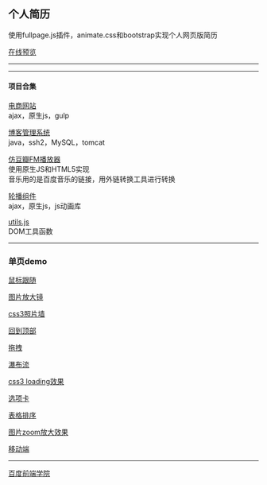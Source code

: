 ## 个人简历
使用fullpage.js插件，animate.css和bootstrap实现个人网页版简历


[在线预览](http://github-26713243.oschina.io/librae33.github.io/)  
***
***
#### 项目合集


[电商网站](https://github.com/Librae33/e-shop)  
ajax，原生js，gulp

[博客管理系统](https://github.com/Librae33/myBlog)  
java，ssh2，MySQL，tomcat  

[仿豆瓣FM播放器](http://github-26713243.oschina.io/librae33.github.io/myProject/musicPlayer/index.html)   
使用原生JS和HTML5实现   
音乐用的是百度音乐的链接，用外链转换工具进行转换

[轮播组件](http://github-26713243.oschina.io/librae33.github.io/myProject/banner/banner2.html)  
ajax，原生js，js动画库

[utils.js](https://github.com/Librae33/utils)   
DOM工具函数
********
### 单页demo

[鼠标跟随](http://github-26713243.oschina.io/librae33.github.io/myProject/demo/mouseFollow/mouseFollow.html ) 


[图片放大镜](http://github-26713243.oschina.io/librae33.github.io/myProject/demo/magnifier/index.html )

[css3照片墙](http://github-26713243.oschina.io/librae33.github.io/myProject/demo/css3/album/index.html)   

[回到顶部](http://github-26713243.oschina.io/librae33.github.io/myProject/demo/backtoTop/backToTop.html/)

[拖拽](http://github-26713243.oschina.io/librae33.github.io/myProject/demo/drag/drag.html) 

[瀑布流](http://github-26713243.oschina.io/librae33.github.io/myProject/waterfall/index.html)

[css3 loading效果](http://github-26713243.oschina.io/librae33.github.io/myProject/demo/css3/index3.html)

[选项卡](http://github-26713243.oschina.io/librae33.github.io/)   

[表格排序](http://github-26713243.oschina.io/librae33.github.io/myProject/tableSort/tableSort.html)

[图片zoom放大效果](http://github-26713243.oschina.io/librae33.github.io/myProject/demo/zoom/zoom.html) 

[移动端](http://github-26713243.oschina.io/librae33.github.io/myProject/mobileProject/index.html)

***
[百度前端学院](https://github.com/Librae33/IFE-task) 
